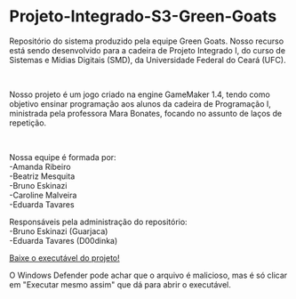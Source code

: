 # Projeto-Integrado-S3-Green-Goats
<p>Repositório do sistema produzido pela equipe Green Goats. Nosso recurso está sendo desenvolvido para a cadeira de Projeto Integrado I, do curso de Sistemas e Mídias Digitais (SMD), da Universidade Federal do Ceará (UFC). </p><br>
<p>Nosso projeto é um jogo criado na engine GameMaker 1.4, tendo como objetivo ensinar programação aos alunos da cadeira de Programação I, ministrada pela professora Mara Bonates, focando no assunto de laços de repetição. </p><br>
<p>Nossa equipe é formada por: <br>
  -Amanda Ribeiro <br>
  -Beatriz Mesquita <br>
  -Bruno Eskinazi <br>
  -Caroline Malveira <br>
  -Eduarda Tavares </p>
<p>Responsáveis pela administração do repositório: <br>
  -Bruno Eskinazi (Guarjaca) <br>
  -Eduarda Tavares (D00dinka)</p>

<a href="https://drive.google.com/drive/folders/1GbyYUhISZzx0emdLG6zG2hjyIVTuVURq?usp=sharing" target="_blank">Baixe o executável do projeto!</a>

<p>O Windows Defender pode achar que o arquivo é malicioso, mas é só clicar em "Executar mesmo assim" que dá para abrir o executável.</p>
